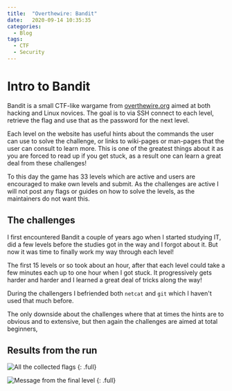 ```yaml
---
title:  "Overthewire: Bandit"
date:   2020-09-14 10:35:35 
categories:
  - Blog
tags: 
  - CTF 
  - Security
---
```


# Intro to Bandit
Bandit is a small CTF-like wargame from [overthewire.org](https://overthewire.org/wargames/bandit/) aimed at both hacking and Linux novices. The goal is to via SSH connect to each level, retrieve the flag and use that as the password for the next level.

Each level on the website has useful hints about the commands the user can use to solve the challenge, or links to wiki-pages or man-pages that the user can consult to learn more. This is one of the greatest things about it as you are forced to read up if you get stuck, as a result one can learn a great deal from these challenges!

To this day the game has 33 levels which are active and users are encouraged to make own levels and submit. As the challenges are active I will not post any flags or guides on how to solve the levels, as the maintainers do not want this. 

## The challenges
I first encountered Bandit a couple of years ago when I started studying IT, did a few levels before the studies got in the way and I forgot about it. But now it was time to finally work my way through each level!

The first 15 levels or so took about an hour, after that each level could take a few minutes each up to one hour when I got stuck. It progressively gets harder and harder and I learned a great deal of tricks along the way!

During the challengers I befriended both `netcat` and `git` which I haven't used that much before.

The only downside about the challenges where that at times the hints are to obvious and to extensive, but then again the challenges are aimed at total beginners,

## Results from the run
![All the collected flags](https://dvardoo.github.io/images/bandit/flags.PNG "All the collected flags") 
{: .full} 

![Message from the final level](https://dvardoo.github.io/images/bandit/final-bandit.PNG "Message from the final level")
{: .full}
